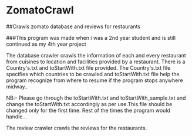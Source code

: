 # ZomatoCrawl
##Crawls zomato database and reviews for restaurants

###This program was made when i was a 2nd year student and is still continued as my 4th year project

The database crawler crawls the information of each and every restaurant from cuisines to location
and facilities provided by a restaurant. There is a Country's.txt and toStartWith.txt file provided.
The Country's.txt file specifies which countries to be crawled and toStartWith.txt file help the program 
recognize from where to resume if the program stops anywhere midway..

NB:- Please go through the toStartWith.txt and toStartWith_sample.txt and change the toStartWith.txt accordingly 
as per use.This file should be changed only for the first time. Rest of the times the program would handle...

The review crawler crawls the reviews for the restaurants.
